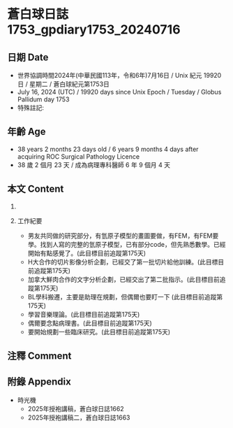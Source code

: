 [_metadata_:encoding]: - "utf-8"
[_metadata_:language]: - "zh-Hant-TW"
[_metadata_:fileformat]: - "markdown"
[_metadata_:MIME_type]: - "text/plain"
[_metadata_:markdown_version]: - "commonmark version 0.30"
[_metadata_:markdown_spec]: - "https://spec.commonmark.org/0.30/"

# 蒼白球日誌1753_gpdiary1753_20240716 #

## 日期 Date ##

* 世界協調時間2024年(中華民國113年，令和6年)7月16日 / Unix 紀元 19920 日 / 星期二 / 蒼白球紀元第1753日
* July 16, 2024 (UTC) / 19920 days since Unix Epoch / Tuesday / Globus Pallidum day 1753
* 特殊註記:

## 年齡 Age ##

* 38 years 2 months 23 days old / 6 years 9 months 4 days after acquiring ROC Surgical Pathology Licence
* 38 歲 2 個月 23 天 / 成為病理專科醫師 6 年 9 個月 4 天

## 本文 Content ##

1. 

2. 工作紀要

    - 男友共同做的研究部分，有氫原子模型的畫圖要做，有FEM，有FEM要學。找到人寫的完整的氫原子模型，已有部分code，但先熟悉數學。已經開始有點感覺了。(此目標目前追蹤第175天)
    - H大合作的切片影像分析企劃，已經交了第一批切片給他訓練。(此目標目前追蹤第175天)
    - 加拿大鮮肉合作的文字分析企劃，已經交出了第二批指示。(此目標目前追蹤第175天)
    - BL學科搬遷，主要是助理在規劃，但偶爾也要盯一下 (此目標目前追蹤第175天)
    - 學習音樂理論。(此目標目前追蹤第175天)
    - 偶爾要念點病理書。(此目標目前追蹤第175天)
    - 要開始規劃一些臨床研究。(此目標目前追蹤第175天)

## 注釋 Comment ##


## 附錄 Appendix ##

* 時光機
    - 2025年授袍講稿，蒼白球日誌1662
    - 2025年授袍講稿二，蒼白球日誌1663
